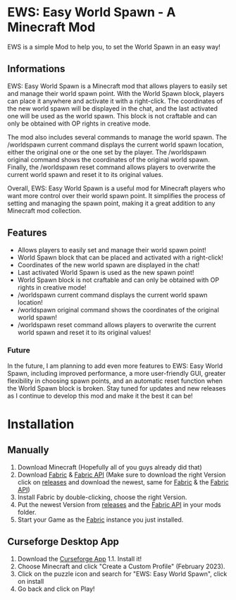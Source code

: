 
# EWS: Easy World Spawn - A Minecraft Mod




EWS is a simple Mod to help you, to set the World Spawn in an easy way!
## Informations

EWS: Easy World Spawn is a Minecraft mod that allows players to easily set and manage their world spawn point. With the World Spawn block, players can place it anywhere and activate it with a right-click. The coordinates of the new world spawn will be displayed in the chat, and the last activated one will be used as the world spawn. This block is not craftable and can only be obtained with OP rights in creative mode.


The mod also includes several commands to manage the world spawn. The /worldspawn current command displays the current world spawn location, either the original one or the one set by the player. The /worldspawn original command shows the coordinates of the original world spawn. Finally, the /worldspawn reset command allows players to overwrite the current world spawn and reset it to its original values.

Overall, EWS: Easy World Spawn is a useful mod for Minecraft players who want more control over their world spawn point. It simplifies the process of setting and managing the spawn point, making it a great addition to any Minecraft mod collection.
## Features

- Allows players to easily set and manage their world spawn point!
- World Spawn block that can be placed and activated with a right-click!
- Coordinates of the new world spawn are displayed in the chat!
- Last activated World Spawn is used as the new spawn point!
- World Spawn block is not craftable and can only be obtained with OP rights in creative mode!
- /worldspawn current command displays the current world spawn location!
- /worldspawn original command shows the coordinates of the original world spawn!
- /worldspawn reset command allows players to overwrite the current world spawn and reset it to its original values!

### Future

In the future, I am planning to add even more features to EWS: Easy World Spawn, including improved performance, a more user-friendly GUI, greater flexibility in choosing spawn points, and an automatic reset function when the World Spawn block is broken. Stay tuned for updates and new releases as I continue to develop this mod and make it the best it can be!



# Installation

## Manually
1. Download Minecraft (Hopefully all of you guys already did that)
2. Download [Fabric](https://fabricmc.net/) & [Fabric API](https://www.curseforge.com/minecraft/mc-mods/fabric-api) (Make sure to download the right Version click on [releases](https://www.curseforge.com/minecraft/mc-mods/ews-easy-world-spawn) and download the newest, same for [Fabric](https://fabricmc.net/) & the [Fabric API](https://www.curseforge.com/minecraft/mc-mods/fabric-api))
3. Install Fabric by double-clicking, choose the right Version.
4. Put the newest Version from [releases](https://www.curseforge.com/minecraft/mc-mods/ews-easy-world-spawn) and the [Fabric API](https://www.curseforge.com/minecraft/mc-mods/fabric-api) in your mods folder.
5. Start your Game as the [Fabric](https://fabricmc.net/) instance you just installed.

## Curseforge Desktop App

1. Download the [Curseforge App](https://download.curseforge.com/)
1.1. Install it!
2. Choose Minecraft and click "Create a Custom Profile" (February 2023). 
3. Click on the puzzle icon and search for "EWS: Easy World Spawn", click on install
4. Go back and click on Play!